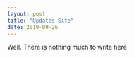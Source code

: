 ```yaml
---
layout: post
title: "Updates Site"
date: 2019-09-26
---
```


Well. There is nothing much to write here
